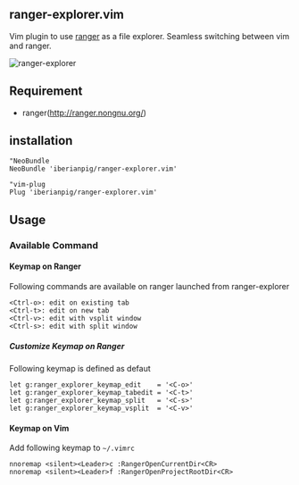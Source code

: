 ## ranger-explorer.vim
Vim plugin to use [ranger](http://ranger.nongnu.org/) as a file explorer. Seamless switching between vim and ranger.

![ranger-explorer](https://i.gyazo.com/fb4c28ca7bfc74559b3ba08b02da2c95.gif)

## Requirement

* ranger(http://ranger.nongnu.org/)

## installation

```vim
"NeoBundle
NeoBundle 'iberianpig/ranger-explorer.vim'

"vim-plug
Plug 'iberianpig/ranger-explorer.vim'
```

## Usage

### Available Command

#### Keymap on Ranger

Following commands are available on ranger launched from ranger-explorer

```
<Ctrl-o>: edit on existing tab
<Ctrl-t>: edit on new tab
<Ctrl-v>: edit with vsplit window
<Ctrl-s>: edit with split window
```

##### Customize Keymap on Ranger

Following keymap is defined as defaut
```vim
let g:ranger_explorer_keymap_edit    = '<C-o>'
let g:ranger_explorer_keymap_tabedit = '<C-t>'
let g:ranger_explorer_keymap_split   = '<C-s>'
let g:ranger_explorer_keymap_vsplit  = '<C-v>'
```

#### Keymap on Vim

Add following keymap to `~/.vimrc`
```vim
nnoremap <silent><Leader>c :RangerOpenCurrentDir<CR>
nnoremap <silent><Leader>f :RangerOpenProjectRootDir<CR>
```
